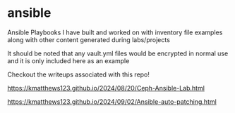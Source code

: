 # ansible

Ansible Playbooks I have built and worked on with inventory file examples along with other content generated during labs/projects

It should be noted that any vault.yml files would be encrypted in normal use and it is only included here as an example

Checkout the writeups associated with this repo!

https://kmatthews123.github.io/2024/08/20/Ceph-Ansible-Lab.html

https://kmatthews123.github.io/2024/09/02/Ansible-auto-patching.html